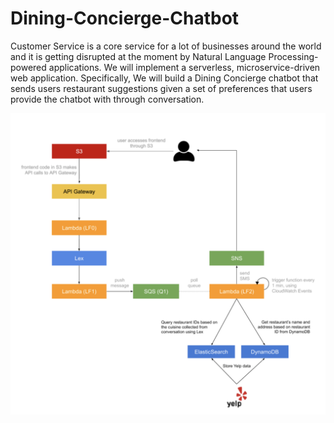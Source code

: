 # Dining-Concierge-Chatbot

Customer Service is a core service for a lot of businesses around the world and it is getting disrupted at the moment by Natural Language Processing-powered applications. We will implement a serverless, microservice-driven web application. Specifically, We will build a Dining Concierge chatbot that sends users restaurant suggestions given a set of preferences that users provide the chatbot with through conversation.

![alt text](https://github.com/YizhuoWu/Dining-Concierge-Chatbot/blob/main/diagram.png)
